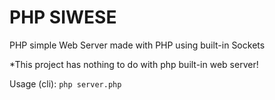 # PHP SIWESE
PHP simple Web Server made with PHP using built-in Sockets

\*This project has nothing to do with php built-in web server!  

Usage (cli): `php server.php`
